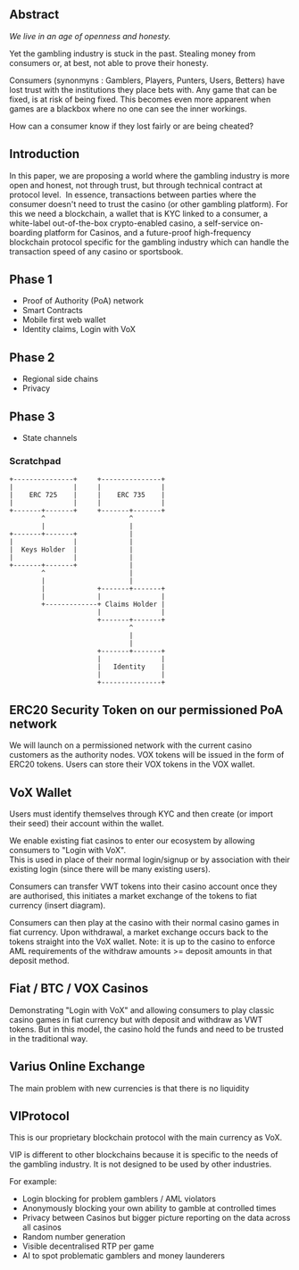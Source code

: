 ## Abstract 

*We live in an age of openness and honesty.*

Yet the gambling industry is stuck in the past. Stealing money from consumers or, at best, not able to prove their honesty.


Consumers (synonmyns : Gamblers, Players, Punters, Users, Betters) have lost trust with the institutions they place bets with. Any game that can be fixed, is at risk of being fixed. This becomes even more apparent when games are a blackbox where no one can see the inner workings. 

How can a consumer know if they lost fairly or are being cheated?

## Introduction

In this paper, we are proposing a world where the gambling industry is more open and honest, not through trust, but through technical contract at protocol level.  In essence, transactions between parties where the consumer doesn't need to trust the casino (or other gambling platform). For this we need a blockchain, a wallet that is KYC linked to a consumer, a white-label out-of-the-box crypto-enabled casino, a self-service on-boarding platform for Casinos, and a future-proof high-frequency blockchain protocol specific for the gambling industry which can handle the transaction speed of any casino or sportsbook.  






## Phase 1
- Proof of Authority (PoA) network
- Smart Contracts
- Mobile first web wallet
- Identity claims, Login with VoX

## Phase 2
- Regional side chains
- Privacy

## Phase 3
- State channels



### Scratchpad ###

```
+---------------+     +---------------+
|               |     |               |
|    ERC 725    |     |    ERC 735    |
|               |     |               |
+-------+-------+     +-------+-------+
        ^                     ^
        |                     |
+-------+-------+             |
|               |             |
|  Keys Holder  |             |
|               |             |
+-------+-------+             |
        ^                     |
        |                     |
        |             +-------+-------+ 
        |             |               |
        +-------------+ Claims Holder |
                      |               |
                      +-------+-------+
                              ^
                              |
                              |
                      +-------+-------+ 
                      |               |
                      |   Identity    |
                      |               |
                      +---------------+
```

## ERC20 Security Token on our permissioned PoA network

We will launch on a permissioned network with the current casino customers as the authority nodes. VOX tokens will be issued in the form of ERC20 tokens. Users can store their VOX tokens in the VOX wallet.

## VoX Wallet
Users must identify themselves through KYC and then create (or import their seed) their account within the wallet.

We enable existing fiat casinos to enter our ecosystem by allowing consumers to "Login with VoX".  
This is used in place of their normal login/signup or by association with their existing login (since there will be many existing users). 

Consumers can transfer VWT tokens into their casino account once they are authorised, this initiates a market exchange of the tokens to fiat currency  (insert diagram).

Consumers can then play at the casino with their normal casino games in fiat currency.
Upon withdrawal, a market exchange occurs back to the tokens straight into the VoX wallet.  Note: it is up to the casino to enforce AML requirements of the withdraw amounts >= deposit amounts in that deposit method.


## Fiat / BTC / VOX Casinos
Demonstrating "Login with VoX" and allowing consumers to play classic casino games in fiat currency but with deposit and withdraw as VWT tokens. But in this model, the casino hold the funds and need to be trusted in the traditional way.

## Varius Online Exchange
The main problem with new currencies is that there is no liquidity

## VIProtocol
This is our proprietary blockchain protocol with the main currency as VoX.

VIP is different to other blockchains because it is specific to the needs of the gambling industry.  It is not designed to be used by other industries.

For example:
- Login blocking for problem gamblers / AML violators
- Anonymously blocking your own ability to gamble at controlled times
- Privacy between Casinos but bigger picture reporting on the data across all casinos
- Random number generation
- Visible decentralised RTP per game
- AI to spot problematic gamblers and money launderers

